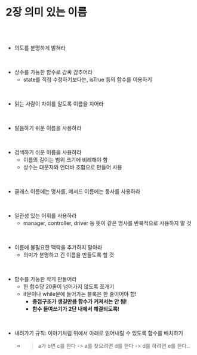 2장 의미 있는 이름
=====================
<br/><br/>
* 의도를 분명하게 밝혀라
<br/>

* 상수를 가능한 함수로 감싸 감추어라
  * state를 직접 수정하기보다는, isTrue 등의 함수를 이용하기
<br/>

* 읽는 사람이 차이를 알도록 이름을 지어라
<br/>

* 발음하기 쉬운 이름을 사용하라
<br/>

* 검색하기 쉬운 이름을 사용하라
  * 이름의 길이는 범위 크기에 비례해야 함
  * 상수는 대문자와 언더바 조합으로 만들어 사용
<br/>

* 클래스 이름에는 명사를, 메서드 이름에는 동사를 사용하라
<br/>

* 일관성 있는 어휘를 사용하라
  * manager, controller, driver 등 뜻이 같은 명사를 반복적으로 사용하지 말 것
<br/>

* 이름에 불필요한 맥락을 추가하지 말아라
  * 의미가 분명하고 긴 이름을 만들도록 할 것
<br/>

* 함수를 가능한 작게 만들어라
  * 한 함수당 20줄이 넘어가지 않도록 쪼개기
  * if문이나 while문에 들어가는 블록은 한 줄이어야 함!
    * **중첩구조가 생길만큼 함수가 커져서는 안 됨!**
    * **함수 들여쓰기가 2단 내에서 해결되도록!**
<br/>

* 내려가기 규칙: 이야기처럼 위에서 아래로 읽어내릴 수 있도록 함수를 배치하기
  * >a가 b면 c를 한다 -> a를 찾으려면 d를 한다 -> d를 하려면 e를 한다..
